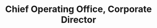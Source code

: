 ---
name: Mohan Balachandran
title: Chief Operating Office, Corporate Director
twitter: mohan2020
linkedin: mohanbalachandran
1bgpic: /images/bg/photo1.jpg
pic: /images/team/mohan.jpg
text: >
  Mohan is a Corporate Director at Penn Medicine. He directs the Way To Health team at the Penn Medicine Center for Health Care Innovation and the Center for Health Incentives and Behavioral Economics. Mohan is an engineer by training, passionate about healthcare, data and technology and had founded and grown multiple companies. <br><br>Mohan Balachandran is a passionate problem solver, with close to 25 years of experience in all aspects of building, growing and sustaining a business. An entrepreneur at heart, he has dedicated the past decade of his life to the technological challenges facing the health care industry. He most recently co-founded [Datica (formerly Catalyze)](https://datica.com) to address the two biggest hurdles to innovation in health care−namely, cloud regulatory compliance, and data interoperability. Before founding Datica, he launched Share.md, a physician communication company, and mthSense, a Summer 2012 YCombinator mobile advertising company. <br><br> Before this entrepreneurial streak, Mohan was an early employee at Net.Orange (acquired by Nant Health), developing partnerships with a roster of high profile clients, such as US Oncology, Ascension Health, and Kaiser Permanente. Mohan began his U.S. career in the supply chain and master data management fields at i2 Technologies (acquired by JDA). During his tenure at i2, he successfully grew the company's client base to include a number of Fortune 100 companies, ultimately achieving the role of Vice President of Sales and Marketing for the Consumer Products vertical. <br><br>Mohan leads the Way To Health team and is responsible for all aspects of product, finance and sales.  He has a bachelor's degree from the Indian Institute of Technology, Bombay and two Masters degrees from the University of Pennsylvania.
group: Leadership
publications:
  listing:
    - title: Key Insights on Launching a Nudge Unit within a Health Care System
      URL: https://catalyst.nejm.org/doi/full/10.1056/CAT.19.0668
    - title: Remote Monitoring of Patients with Covid-19 - Design, implementation, and outcomes of the first 3,000 patients in COVID Watch
      URL: https://catalyst.nejm.org/doi/full/10.1056/CAT.20.0342
    - title: Association between behavioral phenotypes and response to a physical activity intervention using gamification and social incentives - Secondary analysis of the STEP UP randomized clinical trial
      URL: https://journals.plos.org/plosone/article?id=10.1371/journal.pone.0239288 
    - title: How Penn Medicine Reimagined Breast Reconstruction, Shifting the Balance of Postoperative Care from Clinic to Home
      URL: https://catalyst.nejm.org/doi/full/10.1056/CAT.20.0528?query=CON&cid=DM111575_Catalyst_Non_Subscriber&bid=390918008
    - title: Operationalizing Equity - A Rapid-Cycle Innovation Approach to Covid-19 Vaccination in Black Neighborhoods
      URL: https://catalyst.nejm.org/doi/full/10.1056/CAT.21.0094 
    - title: Association between behavioral phenotypes and sustained use of smartphones and wearable devices to remotely monitor physical activity
      URL: https://www.nature.com/articles/s41598-021-01021-y
---